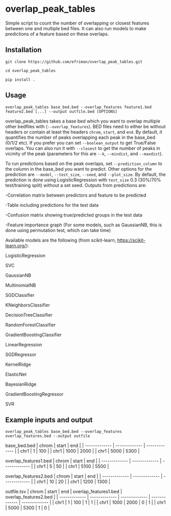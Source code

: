 # overlap_peak_tables
Simple script to count the number of overlapping or closest features between one and multiple bed files.
It can also run models to make predictions of a feature based on these overlaps.

## Installation
`git clone https://github.com/efriman/overlap_peak_tables.git`

`cd overlap_peak_tables`

`pip install .`

## Usage
`overlap_peak_tables base_bed.bed --overlap_features feature1.bed feature2.bed [...] --output outfile.bed [OPTIONS]`

overlap_peak_tables takes a base bed which you want to overlap multiple other bedfiles with (`--overlap_features`). BED files need to either be without headers or contain at least the headers `chrom`, `start`, and `end`. By default, it quantifies the number of peaks overlapping each peak in the base_bed (0/1/2 etc). If you prefer you can set `--boolean_output` to get True/False overlaps. You can also run it with `--closest` to get the number of peaks in vicinity of the peak (parameters for this are `--k`, `--mindist`, and `--maxdist`).

To run predictions based on the peak overlaps, set `--prediction_column` to the column in the base_bed you want to predict. Other options for the prediction are `--model`, `--test_size`, `--seed`, and `--plot_size`. By default, the prediction is done using LogisticRegression with `test_size` 0.3 (30%/70% test/training split) without a set seed. Outputs from predictions are:

-Correlation matrix between predictors and feature to be predicted

-Table including predictions for the test data

-Confusion matrix showing true/predicted groups in the test data

-Feature importance graph (For some models, such as GaussianNB, this is done using permutation test, which can take time)


Available models are the following (from scikit-learn, https://scikit-learn.org/):

LogisticRegression

SVC

GaussianNB

MultinomialNB

SGDClassifier

KNeighborsClassifier

DecisionTreeClassifier

RandomForestClassifier

GradientBoostingClassifier

LinearRegression

SGDRegressor

KernelRidge

ElasticNet

BayesianRidge

GradientBoostingRegressor

SVR


## Example inputs and output
`overlap_peak_tables base_bed.bed --overlap_features overlap_features.bed --output outfile`

base_bed.bed
| chrom  | start | end |
| ------------- | ------------- | ------------- |
| chr1  | 1  | 100 |
| chr1  | 1000  | 2000 |
| chr1  | 5000  | 5300 |

overlap_features1.bed
| chrom  | start | end |
| ------------- | ------------- | ------------- |
| chr1  | 5  | 50 |
| chr1  | 5100  | 5500 |

overlap_features2.bed
| chrom  | start | end |
| ------------- | ------------- | ------------- |
| chr1  | 10  | 20 |
| chr1  | 1200  | 1300 |

outfile.tsv
| chrom  | start | end | overlap_features1.bed | overlap_features2.bed |
| ------------- | ------------- | ------------- | ------------- | ------------- |
| chr1  | 1  | 100 | 1 | 1 |
| chr1  | 1000  | 2000 | 0 | 1 |
| chr1  | 5000  | 5300 | 1 | 0 |

